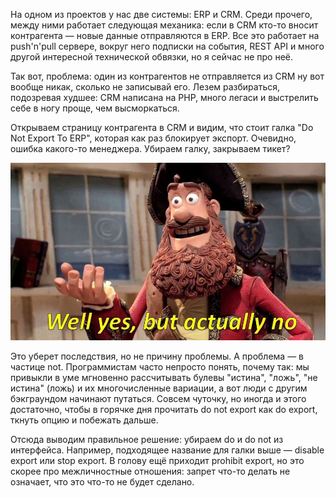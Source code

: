 ﻿На одном из проектов у нас две системы: ERP и CRM. Среди прочего, между ними работает следующая механика: если в CRM кто-то вносит контрагента — новые данные отправляются в ERP. Все это работает на push'n'pull сервере, вокруг него подписки на события, REST API и много другой интересной технической обвязки, но я сейчас не про неё.

Так вот, проблема: один из контрагентов не отправляется из CRM ну вот вообще никак, сколько не записывай его. Лезем разбираться, подозревая худшее: CRM написана на PHP, много легаси и выстрелить себе в ногу проще, чем высморкаться. 

Открываем страницу контрагента в CRM и видим, что стоит галка "Do Not Export To ERP", которая как раз блокирует экспорт. Очевидно, ошибка какого-то менеджера. Убираем галку, закрываем тикет?

![Well yes, but actually no](actually.jpg)

Это уберет последствия, но не причину проблемы. А проблема — в частице not. Программистам часто непросто понять, почему так: мы привыкли в уме мгновенно рассчитывать булевы "истина", "ложь", "не истина" (ложь) и их многочисленные вариации, а вот люди с другим бэкграундом начинают путаться. Совсем чуточку, но иногда и этого достаточно, чтобы в горячке дня прочитать do not export как do export, ткнуть опцию и побежать дальше.

Отсюда выводим правильное решение: убираем do и do not из интерфейса. Например, подходящее название для галки выше — disable export или stop export. В голову ещё приходит prohibit export, но это скорее про межличностные отношения: запрет что-то делать не означает, что это что-то не будет сделано.


